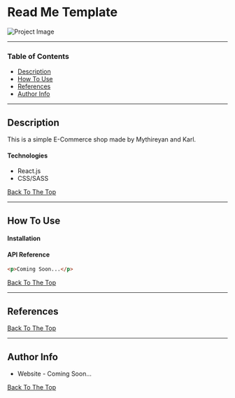 # Read Me Template

![Project Image](project-image-url)

---

### Table of Contents

- [Description](#description)
- [How To Use](#how-to-use)
- [References](#references)
- [Author Info](#author-info)

---

## Description

This is a simple E-Commerce shop made by Mythireyan and Karl.

#### Technologies

- React.js
- CSS/SASS

[Back To The Top](#read-me-template)

---

## How To Use

#### Installation

#### API Reference

```html
<p>Coming Soon...</p>
```

[Back To The Top](#read-me-template)

---

## References

[Back To The Top](#read-me-template)

---

## Author Info

- Website - Coming Soon...

[Back To The Top](#read-me-template)
